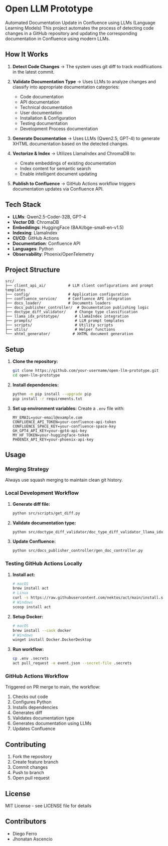 # Open LLM Prototype

Automated Documentation Update in Confluence using LLMs (Language Learning Models)
This project automates the process of detecting code changes in a GitHub repository and updating the corresponding documentation in Confluence using modern LLMs.

## How It Works

1. **Detect Code Changes** → The system uses git diff to track modifications in the latest commit.

2. **Validate Documentation Type** → Uses LLMs to analyze changes and classify into appropriate documentation categories:
   - Code documentation
   - API documentation 
   - Technical documentation
   - User documentation
   - Installation & Configuration
   - Testing documentation
   - Development Process documentation

3. **Generate Documentation** → Uses LLMs (Qwen2.5, GPT-4) to generate XHTML documentation based on the detected changes.

4. **Vectorize & Index** → Utilizes LlamaIndex and ChromaDB to:
   - Create embeddings of existing documentation
   - Index content for semantic search
   - Enable intelligent document updating

5. **Publish to Confluence** → GitHub Actions workflow triggers documentation updates via Confluence API.

## Tech Stack

- **LLMs**: Qwen2.5-Coder-32B, GPT-4
- **Vector DB**: ChromaDB
- **Embeddings**: HuggingFace (BAAI/bge-small-en-v1.5)
- **Indexing**: LlamaIndex
- **CI/CD**: GitHub Actions
- **Documentation**: Confluence API
- **Languages**: Python
- **Observability**: Phoenix/OpenTelemetry

## Project Structure

```
src/
├── client_api_ai/          # LLM client configurations and prompt templates
├── config/                 # Application configuration
├── confluence_service/     # Confluence API integration
├── docs_loader/            # Documents loaders
├── docs_publisher_controller/  # Documentation publishing logic
├── doctype_diff_validator/    # Change type classification
├── llama_idx_prototype/       # LlamaIndex integration
├── prompts/                   # LLM prompt templates
├── scripts/                   # Utility scripts
├── utils/                     # Helper functions
└── xhtml_generator/          # XHTML document generation
```

## Setup

1. **Clone the repository:**
   ```sh
   git clone https://github.com/your-username/open-llm-prototype.git
   cd open-llm-prototype
   ```

2. **Install dependencies:**
   ```sh
   python -m pip install --upgrade pip
   pip install -r requirements.txt
   ```

3. **Set up environment variables:**
   Create a `.env` file with:
   ```env
   MY_EMAIL=your-email@example.com
   CONFLUENCE_API_TOKEN=your-confluence-api-token
   CONFLUENCE_SPACE_KEY=your-confluence-space-key
   GH_GPT4_API_KEY=your-gpt4-api-key
   MY_HF_TOKEN=your-huggingface-token
   PHOENIX_API_KEY=your-phoenix-api-key
   ```

## Usage

### Merging Strategy
Always use squash merging to maintain clean git history.

### Local Development Workflow

1. **Generate diff file:**
   ```sh
   python src/scripts/get_diff.py
   ```

2. **Validate documentation type:**
   ```sh
   python src/doctype_diff_validator/doc_type_diff_validator_llama_idx.py
   ```

4. **Update Confluence:**
   ```sh
   python src/docs_publisher_controller/gen_doc_controller.py
   ```

### Testing GitHub Actions Locally

1. **Install act:**
   ```sh
   # macOS
   brew install act
   # Linux
   curl -s https://raw.githubusercontent.com/nektos/act/main/install.sh | sudo bash
   # Windows
   scoop install act
   ```

2. **Setup Docker:**
   ```sh
   # macOS
   brew install --cask docker
   # Windows
   winget install Docker.DockerDesktop
   ```

3. **Run workflow:**
   ```sh
   cp .env .secrets
   act pull_request -e event.json --secret-file .secrets
   ```

### GitHub Actions Workflow

Triggered on PR merge to main, the workflow:
1. Checks out code
2. Configures Python
3. Installs dependencies
4. Generates diff
5. Validates documentation type
6. Generates documentation using LLMs
7. Updates Confluence

## Contributing

1. Fork the repository
2. Create feature branch
3. Commit changes
4. Push to branch
5. Open pull request

## License

MIT License - see LICENSE file for details

## Contributors

- Diego Ferro
- Jhonatan Ascencio

